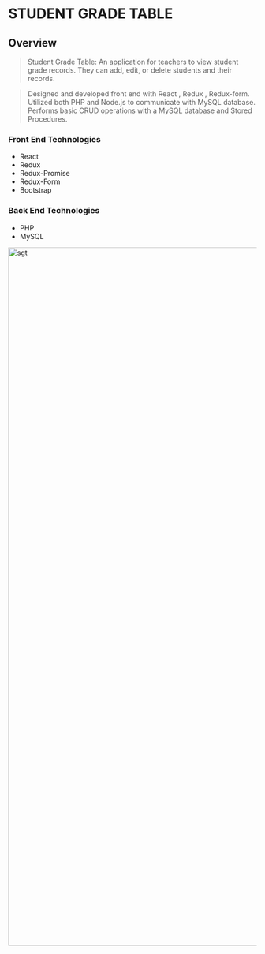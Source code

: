 # STUDENT GRADE TABLE

## Overview

> Student Grade Table: An application for teachers to view student grade records. They can add, edit, or delete students and their records.

> Designed and developed front end with  React ,  Redux ,  Redux-form.
> Utilized both  PHP  and  Node.js  to communicate with  MySQL  database.
> Performs basic  CRUD  operations with a  MySQL  database and Stored Procedures.


### Front End Technologies
* React
* Redux
* Redux-Promise
* Redux-Form
* Bootstrap

### Back End Technologies
* PHP
* MySQL


<img width="1416" alt="sgt" src="https://user-images.githubusercontent.com/31301769/35959890-5f40f4be-0c5c-11e8-851d-5a622c2c9d42.png">

